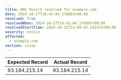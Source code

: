 ```yaml
---
title: DNS Record resolved for example.com
date: 2024-10-27T18:41:04.178883+00:00
resolved: True
resolvedWhen: 2024-10-27T18:41:04.178895+00:00
resolvedStartTime: 2024-10-25T21:09:43.191474+00:00
severity: notice
affected:
  - example.com
section: issue
---
```


| Expected Record  | Actual Record  |
|------------------|----------------|
| 93.184.215.14 | 93.184.215.14 |
